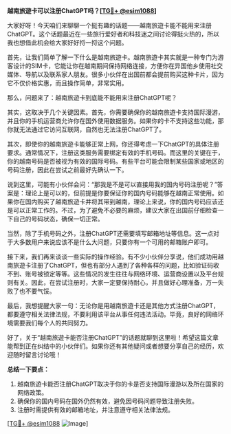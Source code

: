 **越南旅遊卡可以注册ChatGPT吗？[[TG💪+ @esim1088](https://t.me/s/esim1088)]**

大家好呀！今天咱们来聊聊一个挺有趣的话题——越南旅遊卡能不能用来注册ChatGPT。这个话题最近在一些旅行爱好者和科技迷之间讨论得挺火热的，所以我也想借此机会给大家好好捋一捋这个问题。

首先，让我们简单了解一下什么是越南旅遊卡。越南旅遊卡其实就是一种专门为游客设计的SIM卡，它能让你在越南期间保持网络连接，方便你在异国他乡使用社交媒体、导航以及联系家人朋友。很多小伙伴在出国前都会提前购买这种卡片，因为它不仅价格实惠，而且操作简单，非常实用。

那么，问题来了：越南旅遊卡到底能不能用来注册ChatGPT呢？

其实，这取决于几个关键因素。首先，你需要确保你的越南旅遊卡支持国际漫游，并且你的手机运营商允许你在国外使用数据服务。如果你的卡不支持这些功能，那你就无法通过它访问互联网，自然也无法注册ChatGPT了。

其次，即使你的越南旅遊卡能够正常上网，你还得考虑一下ChatGPT的具体注册要求。通常情况下，注册这类服务需要绑定有效的手机号码。而这里的关键在于，你的越南号码是否被视为有效的国际号码。有些平台可能会限制某些国家或地区的号码注册，因此在尝试之前最好先确认一下。

说到这里，可能有小伙伴会问：“那我是不是可以直接用我的国内号码注册呢？”答案是：理论上是可以的，但前提是你要保证你的国内号码能够在越南正常使用。如果你在国内购买了越南旅遊卡并将其带到越南，理论上来说，你的国内号码应该还是可以正常工作的。不过，为了避免不必要的麻烦，建议大家在出国前仔细检查一下自己的号码状态，确保一切正常。

当然，除了手机号码之外，注册ChatGPT还需要填写邮箱地址等信息。这一点对于大多数用户来说应该不是什么大问题，只要你有一个可用的邮箱账户即可。

接下来，我们再来谈谈一些实际的操作经验。有不少小伙伴分享说，他们成功用越南旅遊卡注册了ChatGPT，但也有部分人遇到了各种各样的问题，比如验证码收不到、账号被锁定等等。这些情况的发生往往与网络环境、运营商设置以及平台规则有关。因此，在尝试注册时，大家一定要保持耐心，并且做好心理准备，万一失败了也不要气馁。

最后，我想提醒大家一句：无论你是用越南旅遊卡还是其他方式注册ChatGPT，都要遵守相关法律法规，不要利用该平台从事任何违法活动。毕竟，良好的网络环境需要我们每个人的共同努力。

好了，关于“越南旅遊卡能否注册ChatGPT”的话题就聊到这里啦！希望这篇文章能帮到正在纠结中的小伙伴们。如果你还有其他疑问或者想要分享自己的经历，欢迎随时留言讨论哦！

**总结一下要点：**
1. 越南旅遊卡能否注册ChatGPT取决于你的卡是否支持国际漫游以及所在国家的网络政策。
2. 确保你的国内号码在国外仍然有效，避免因号码问题导致注册失败。
3. 注册时需提供有效的邮箱地址，并注意遵守相关法律法规。

[[TG💪+ @esim1088](https://t.me/s/esim1088) ![Image](https://i.postimg.cc/4NQfJmqS/Snipaste-2025-05-13-00-14-12.png)]